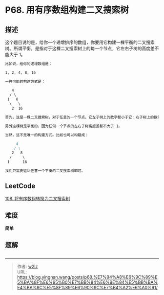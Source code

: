 # P68. 用有序数组构建二叉搜索树


<!--more-->

## 描述

这个题目说的是，给你一个递增排序的数组，你要用它构建一棵平衡的二叉搜索树。所谓平衡，是指对于这棵二叉搜索树上的每一个节点，它左右子树的高度差不能大于 1。

```markdown
比如说，给你的递增数组是：

1, 2, 4, 8, 16

一种可能的构建方式是：

   4
  / \
 1   8
  \   \
   2  16

首先，这是一棵二叉搜索树。对于任意的一个节点，它左子树上的数字都小于它；右子树上的数字都大于它。

另外这棵树是平衡的，因为任何一个节点的左右子树高度差都不大于 1。

当然，这不是唯一的构建方式。比如也可以构建成：

     4
    / \
   2   8
  /     \
 1      16

我们只需要返回任意一个平衡的二叉搜索树即可。
```

## LeetCode

[108. 将有序数组转换为二叉搜索树](https://leetcode.cn/problems/convert-sorted-array-to-binary-search-tree/description/)

## 难度

**简单**

## 题解

```java

```


---

> 作者: [w2lz](https://github.com/w2lz)  
> URL: https://blog.yingnan.wang/posts/p68.%E7%94%A8%E6%9C%89%E5%BA%8F%E6%95%B0%E7%BB%84%E6%9E%84%E5%BB%BA%E4%BA%8C%E5%8F%89%E6%90%9C%E7%B4%A2%E6%A0%91/  

